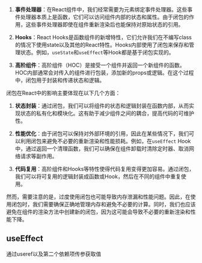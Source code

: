 
1. **事件处理器**：在React组件中，我们经常需要为元素绑定事件处理器。这些事件处理器本质上是函数，它们可以访问组件内部的状态和属性。由于闭包的作用，这些事件处理器即使在组件重新渲染后也能保持对原始状态的引用。

2. **Hooks**：React Hooks是函数组件的新增特性，它们允许我们在不编写class的情况下使用state以及其他的React特性。Hooks内部使用了闭包来保存和管理状态。例如，`useState`和`useEffect`等Hook都是基于闭包实现的。

3. **高阶组件**：高阶组件（HOC）是接受一个组件并返回一个新组件的函数。HOC内部通常会对传入的组件进行包装，添加新的props或逻辑。在这个过程中，闭包用于封装和传递状态和逻辑。

闭包在React中的影响主要体现在以下几个方面：

1. **状态封装**：通过闭包，我们可以将组件的状态和逻辑封装在函数内部，从而实现状态的私有化和模块化。这有助于减少组件之间的耦合，提高代码的可维护性。

2. **性能优化**：由于闭包可以保持对外部环境的引用，因此在某些情况下，我们可以利用闭包来避免不必要的重新渲染和性能损耗。例如，在`useEffect` Hook中，通过返回一个清理函数，我们可以确保在组件卸载时清除定时器、取消网络请求等副作用。

3. **代码复用**：高阶组件和Hooks等特性使得代码复用变得更加容易。通过闭包，我们可以将可复用的逻辑封装成函数或Hook，然后在不同的组件中重复使用。

然而，需要注意的是，过度使用闭包也可能导致内存泄漏和性能问题。因此，在使用闭包时，我们需要确保正确地管理内存和避免不必要的计算。同时，我们也应该避免在组件的渲染方法中创建新的闭包，因为这可能会导致不必要的重新渲染和性能下降。

## useEffect
通过useref以及第二个依赖项传参获取值